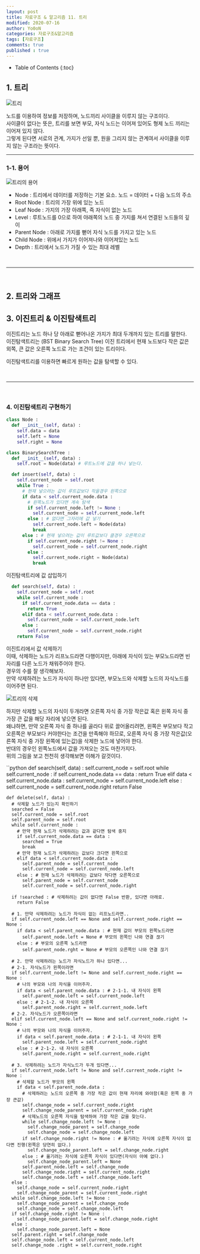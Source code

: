 ```yaml
---
layout: post
title: 자료구조 & 알고리즘 11. 트리
modified: 2020-07-16
author: Yo0oN
categories: 자료구조&알고리즘
tags: [자료구조]
comments: true
published : true
---
```


* Table of Contents
{:toc}


## 1. 트리


![트리](/images/posts/DataStructure/05.Tree/01.png)

노드를 이용하여 정보를 저장하며, 노드끼리 사이클을 이루지 않는 구조이다.<br>
사이클이 없다는 뜻은, 트리를 보면 부모, 자식 노드는 이어져 있어도 형제 노드 끼리는 이어져 있지 않다.<br>
그렇게 된다면 서로의 관계, 가지가 선일 뿐, 원을 그리지 않는 관계여서 사이클을 이루지 않는 구조라는 뜻이다.

<hr>

### 1-1. 용어

![트리의 용어](/images/posts/DataStructure/05.Tree/02.jpg)

- Node : 트리에서 데이터를 저장하는 기본 요소. 노드 = 데이터 + 다음 노드의 주소
- Root Node : 트리의 가장 위에 있는 노드
- Leaf Node : 가지의 가장 아래쪽, 즉 자식이 없는 노드
- Level : 루트노드를 0으로 하여 야래쪽의 노드 중 가지를 쳐서 연결된 노드들의 깊이
- Parent Node : 아래로 가지를 뻗어 자식 노드를 가지고 있는 노드
- Child Node : 위에서 가지가 이어져나와 이어져있는 노드
- Depth : 트리에서 노드가 가질 수 있는 최대 레벨

<br>

<hr>

<br>

## 2. 트리와 그래프

## 3. 이진트리 & 이진탐색트리

이진트리는 노드 하나 당 아래로 뻗어나온 가지가 최대 두개까지 있는 트리를 말한다.<br>
이진탐색트리는 (BST Binary Search Tree) 이진 트리에서 현재 노드보다 작은 값은 외쪽, 큰 값은 오른쪽 노드로 가는 조건이 있는 트리이다.<br>

이진탐색트리를 이용하면 빠르게 원하는 값을 탐색할 수 있다. 

<br>

<hr>

<br>

### 4. 이진탐색트리 구현하기

```python
class Node :
  def __init__(self, data) :
    self.data = data
    self.left = None
    self.right = None

class BinarySearchTree :
  def __init__(self, data) :
    self.root = Node(data) # 루트노드에 값을 하나 넣는다.

  def insert(self, data) :
    self.current_node = self.root
    while True :
      # 현재 넣으려는 값이 루트값보다 작을경우 왼쪽으로
      if data < self.current_node.data :
        # 왼쪽노드가 있다면 계속 탐색
        if self.current_node.left != None :
          self.current_node = self.current_node.left
        else : # 없다면 그자리에 값 넣기
          self.current_node.left = Node(data)
          break
      else : # 현재 넣으려는 값이 루트값보다 클경우 오른쪽으로
        if self.current_node.right != None :
          self.current_node = self.current_node.right
        else :
          self.current_node.right = Node(data)
          break
```

이진탐색트리에 값 삽입하기

```python
  def search(self, data) :
    self.current_node = self.root
    while self.current_node :
      if self.current_node.data == data :
        return True
      elif data < self.current_node.data :
        self.current_node = self.current_node.left
      else :
        self.current_node = self.current_node.right
    return False
```

이진트리에서 값 삭제하기<br>
이때, 삭제하는 노드가 리프노드라면 다행이지만, 아래에 자식이 있는 부모노드라면 빈자리를 다른 노드가 채워주어야 한다.<br>
경우의 수를 잘 생각해보자.<br>
만약 삭제하려는 노드가 자식이 하나만 있다면, 부모노드와 삭제할 노드의 자식노드를 이어주면 된다.


![트리의 삭제](/images/posts/DataStructure/05.Tree/03.jpg)

하지만 삭제할 노드의 자식이 두개라면 오른쪽 자식 중 가장 작은값 혹은 왼쪽 자식 중 가장 큰 값을 해당 자리에 넣으면 된다.<br>
왜냐하면, 만약 오른쪽 자식 중 하나를 골라다 위로 끌어올리려면, 왼쪽은 부모보다 작고 오른쪽은 부모보다 커야한다는 조건을 만족해야 하므로, 오른쪽 자식 중 가장 작은값(오른쪽 자식 중 가장 왼쪽에 있는값)을 삭제한 노드에 넣어야 한다.<br>
반대의 경우인 왼쪽노드에서 값을 가져오는 것도 마찬가지다.<br>
위의 그림을 보고 천천히 생각해보면 이해가 갈것이다.

``python
  def search(self, data) :
    self.current_node = self.root
    while self.current_node :
      if self.current_node.data == data :
        return True
      elif data < self.current_node.data :
        self.current_node = self.current_node.left
      else :
        self.current_node = self.current_node.right
    return False

    def delete(self, data) :
      # 삭제할 노드가 있는지 확인하기
      searched = False
      self.current_node = self.root
      self.parent_node = self.root
      while self.current_node :
        # 만약 현재 노드가 삭제하려는 값과 같다면 탐색 중지
        if self.current_node.data == data :
          searched = True
          break
        # 만약 현재 노드가 삭제하려는 값보다 크다면 왼쪽으로
        elif data < self.current_node.data :
          self.parent_node = self.current_node
          self.current_node = self.current_node.left
        else : # 현재 노드가 삭제하려는 값보다 작다면 오른쪽으로
          self.parent_node = self.current_node
          self.current_node = self.current_node.right
        
      if !searched : # 삭제하려는 값이 없다면 False 반환, 있다면 아래로.
        return False

      # 1. 만약 삭제하려는 노드가 자식이 없는 리프노드라면..
      if self.current_node.left == None and self.current_node.right == None :
        if data < self.parent_node.data : # 현재 값이 부모의 왼쪽노드라면 
          self.parent_node.left = None # 부모의 왼쪽인 나와 연결 끊기
        else : # 부모의 오른쪽 노드라면
          self.parent_node.rght = None # 부모의 오른쪽인 나와 연결 끊기

      # 2. 만약 삭제하려는 노드가 자식노드가 하나 있다면...
      # 2-1. 자식노드가 왼쪽이라면
      if self.current_node.left != None and self.current_node.right == None :
        # 나의 부모와 나의 자식을 이어주자.
        if data < self.parent_node.data : # 2-1-1. 내 자식이 왼쪽
          self.parent_node.left = self.current_node.left
        else : # 2-1-2. 내 자식이 오른쪽
          self.parent_node.right = self.current_node.left
      # 2-2. 자식노드가 오른쪽이라면 
      elif self.current_node.left == None and self.current_node.right != None :
        # 나의 부모와 나의 자식을 이어주자.
        if data < self.parent_node.data : # 2-1-1. 내 자식이 왼쪽
          self.parent_node.left = self.current_node.right
        else : # 2-1-2. 내 자식이 오른쪽
          self.parent_node.right = self.current_node.right

      # 3. 삭제하려는 노드가 자식노드가 두개 있다면...
      if self.current_node.left != None and self.current_node.right != None :
        # 삭제할 노드가 부모의 왼쪽
        if data < self.parent_node.data :
          # 삭제하려는 노드의 오른쪽 중 가장 작은 값이 현재 자리에 와야함(혹은 왼쪽 중 가장 큰값)
          self.change_node = self.current_node.right
          self.change_node_parent = self.current_node.right
          # 삭제노드의 오른쪽 자식을 탐색하여 가장 작은 값을 찾는다.
          while self.change_node.left != None :
            self.change_node_parent = self.change_node
            self.change_node = self.change_node.left
          if self.change_node.right != None : # 옮기려는 자식에 오른쪽 자식이 없다면 진행(왼쪽은 당연히 없다.)
            self.change_node_parent.left = self.change_node.right
          else : # 옮기려는 자식에 오른쪽 자식이 있다면(자식이 아예 없다.)
            self.change_node_parent.left = None
          self.parent_node.left = self.change_node
          self.change_node.right = self.current_node.right
          self.change_node.left = self.change_node.left
      else :
        self.change_node = self.current_node.right
        self.change_node_parent = self.current_node.right
      while self.change_node.left != None :
        self.change_node_parent = self.change_node
        self.change_node = self.change_node.left
      if self.change_node.right != None :
        self.change_node_parent.left = self.change_node.right
      else :
        self.change_node_parent.left = None
      self.parent.right = self.change_node
      self.change_node.left = self.current_node.left
      self.change_node .right = self.current_node.right
```
